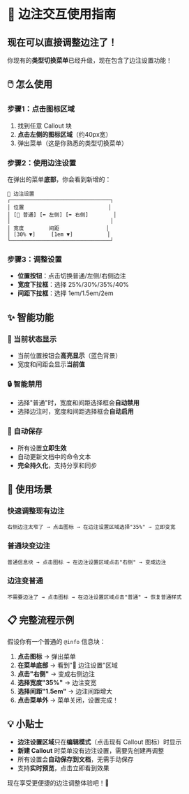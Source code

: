 # 🎯 边注交互使用指南

## 现在可以直接调整边注了！

你现有的**类型切换菜单**已经升级，现在包含了边注设置功能！

## 🖱️ 怎么使用

### 步骤1：点击图标区域
1. 找到任意 Callout 块
2. **点击左侧的图标区域**（约40px宽）
3. 弹出菜单（这是你熟悉的类型切换菜单）

### 步骤2：使用边注设置
在弹出的菜单**底部**，你会看到新增的：

```
🎯 边注设置
┌────────────────────────────────┐
│ 位置                           │
│ [📄 普通] [⬅️ 左侧] [➡️ 右侧]        │
│                                │
│ 宽度        间距               │
│ [30% ▼]     [1em ▼]           │
└────────────────────────────────┘
```

### 步骤3：调整设置
- **位置按钮**：点击切换普通/左侧/右侧边注
- **宽度下拉框**：选择 25%/30%/35%/40%
- **间距下拉框**：选择 1em/1.5em/2em

## ✨ 智能功能

### 🎯 当前状态显示
- 当前位置按钮会**高亮显示**（蓝色背景）
- 宽度和间距会显示**当前值**

### 🔒 智能禁用
- 选择"普通"时，宽度和间距选择框会**自动禁用**
- 选择边注时，宽度和间距选择框会**自动启用**

### 💾 自动保存
- 所有设置**立即生效**
- 自动更新文档中的命令文本
- **完全持久化**，支持分享和同步

## 🎨 使用场景

### 快速调整现有边注
```
右侧边注太窄了 → 点击图标 → 在边注设置区域选择"35%" → 立即变宽
```

### 普通块变边注
```
普通信息块 → 点击图标 → 在边注设置区域点击"右侧" → 变成边注
```

### 边注变普通
```
不需要边注了 → 点击图标 → 在边注设置区域点击"普通" → 恢复普通样式
```

## 📋 完整流程示例

假设你有一个普通的 `@info` 信息块：

1. **点击图标** → 弹出菜单
2. **在菜单底部** → 看到"🎯 边注设置"区域
3. **点击"右侧"** → 变成右侧边注
4. **选择宽度"35%"** → 边注变宽
5. **选择间距"1.5em"** → 边注间距增大
6. **点击菜单外** → 菜单关闭，设置完成！

## 💡 小贴士

- **边注设置区域**只在**编辑模式**（点击现有 Callout 图标）时显示
- **新建 Callout** 时菜单没有边注设置，需要先创建再调整
- 所有设置会**自动保存到文档**，无需手动保存
- 支持**实时预览**，点击立即看到效果

现在享受更便捷的边注调整体验吧！🎉
